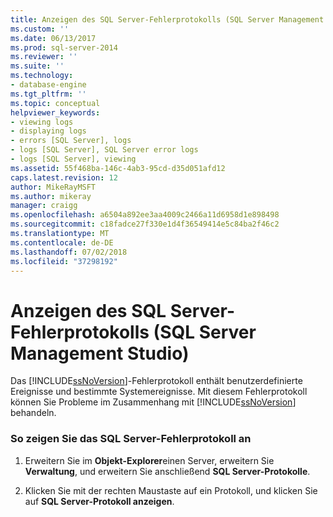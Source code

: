 ```yaml
---
title: Anzeigen des SQL Server-Fehlerprotokolls (SQL Server Management Studio) | Microsoft-Dokumentation
ms.custom: ''
ms.date: 06/13/2017
ms.prod: sql-server-2014
ms.reviewer: ''
ms.suite: ''
ms.technology:
- database-engine
ms.tgt_pltfrm: ''
ms.topic: conceptual
helpviewer_keywords:
- viewing logs
- displaying logs
- errors [SQL Server], logs
- logs [SQL Server], SQL Server error logs
- logs [SQL Server], viewing
ms.assetid: 55f468ba-146c-4ab3-95cd-d35d051afd12
caps.latest.revision: 12
author: MikeRayMSFT
ms.author: mikeray
manager: craigg
ms.openlocfilehash: a6504a892ee3aa4009c2466a11d6958d1e898498
ms.sourcegitcommit: c18fadce27f330e1d4f36549414e5c84ba2f46c2
ms.translationtype: MT
ms.contentlocale: de-DE
ms.lasthandoff: 07/02/2018
ms.locfileid: "37298192"
---
```

# <a name="view-the-sql-server-error-log-sql-server-management-studio"></a>Anzeigen des SQL Server-Fehlerprotokolls (SQL Server Management Studio)
  Das [!INCLUDE[ssNoVersion](../../includes/ssnoversion-md.md)]-Fehlerprotokoll enthält benutzerdefinierte Ereignisse und bestimmte Systemereignisse. Mit diesem Fehlerprotokoll können Sie Probleme im Zusammenhang mit [!INCLUDE[ssNoVersion](../../includes/ssnoversion-md.md)] behandeln.  
  
### <a name="to-view-the-sql-server-error-log"></a>So zeigen Sie das SQL Server-Fehlerprotokoll an  
  
1.  Erweitern Sie im **Objekt-Explorer**einen Server, erweitern Sie **Verwaltung**, und erweitern Sie anschließend **SQL Server-Protokolle**.  
  
2.  Klicken Sie mit der rechten Maustaste auf ein Protokoll, und klicken Sie auf **SQL Server-Protokoll anzeigen**.  
  
  
